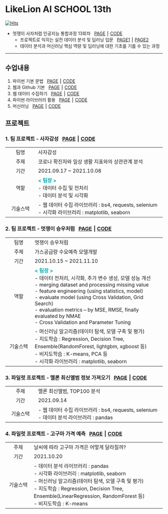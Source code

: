 # LikeLion AI SCHOOL 13th

[![Hits](https://hits.seeyoufarm.com/api/count/incr/badge.svg?url=https%3A%2F%2Fgithub.com%2Fcity1616%2FLikeLion_AI_SCHOOL_13th&count_bg=%23B552FF&title_bg=%23555555&icon=codecademy.svg&icon_color=%23E7E7E7&title=hits&edge_flat=false)](https://hits.seeyoufarm.com)

* 멋쟁이 사자처럼 인공지능 통합과정 13회차 &nbsp; [PAGE][Base_Path] ⎮ [CODE][Base_GitHub]
    * 프로젝트로 익히는 실전 데이터 분석 및 딥러닝 입문 &nbsp; [PAGE1][LikeLion1] ⎮ [PAGE2][LikeLion2]
    * 데이터 분석과 머신러닝 핵심 역량 및 딥러닝에 대한 기초를 기를 수 있는 과정

---

## 수업내용 

01. 파이썬 기본 문법 &nbsp; [PAGE][Python_Basic_Page] ⎮ [CODE][Python_Basic]
02. 웹과 Github 기본 &nbsp; [PAGE][Web_Page] ⎮ [CODE][Web]
03. 웹 데이터 수집하기 &nbsp; [PAGE][Web_Data_Page] ⎮ [CODE][Web_Data]
04. 파이썬 라이브러리 활용 &nbsp; [PAGE][Python_Library_Page] ⎮ [CODE][Python_Library]
05. 머신러닝 &nbsp; [PAGE][ML_Page] ⎮ [CODE][ML]

## 프로젝트 

### 1. 팀 프로젝트 - 사자감성 &nbsp; [PAGE][Team_Project_Page_01] ⎮ [CODE][Team_Project_01]

<table>
    <tr>
        <td width="150" align="center">팀명</td>
        <td width="700">사자감성</td>
    </tr>
    <tr>
        <td align="center">주제</td>
        <td>코로나 확진자와 일상 생활 지표와의 상관관계 분석</td>
    </tr>
    <tr>
        <td align="center">기간</td>
        <td>2021.09.17 ~ 2021.10.08</td>
    </tr>
     <tr>
        <td align="center">역할</td>
        <td>
            <span style="color:#00AAAA"><b>< 팀장 ></b></span><br>
            - 데이터 수집 및 전처리<br>
            - 데이터 분석 및 시각화
        </td>
    </tr>
     <tr>
        <td align="center">기술스택</td>
        <td>
            - 웹 데이터 수집 라이브러리 : bs4, requests, selenium<br>
            - 시각화 라이브러리 : matplotlib, seaborn
        </td>
    </tr>
</table>


### 2. 팀 프로젝트 - 멋쟁이 승우처럼 &nbsp; [PAGE][Team_Project_Page_02] ⎮ [CODE][Team_Project_02]

<table>
    <tr>
        <td width="150" align="center">팀명</td>
        <td width = "700">멋쟁이 승우처럼</td>
    </tr>
    <tr>
        <td align="center">주제</td>
        <td>가스공급량 수요예측 모델개발</td>
    </tr>
    <tr>
        <td align="center">기간</td>
        <td>2021.10.15 ~ 2021.11.10</td>
    </tr>
     <tr>
        <td align="center">역할</td>
        <td>
            <span style="color:#00AAAA"><b>< 팀장 ></b></span><br>
            - 데이터 전처리, 시각화, 추가 변수 생성, 모델 성능 개선<br>
            - merging dataset and processing missing value<br>
            - feature engineering (using statistics, model)<br>
            - evaluate model (using Cross Validation, Grid Search)<br>
            - evaluation metrics – by MSE, RMSE, finally evaluated by NMAE<br>
            - Cross Validation and Parameter Tuning
        </td>
    </tr>
     <tr>
        <td align="center">기술스택</td>
        <td>
            - 머신러닝 알고리즘(데이터 탐색, 모델 구축 및 평가)<br>
            - 지도학습 : Regression, Decision Tree, Ensemble(RandomForest, lightgbm, xgboost 등)<br>
            - 비지도학습 : K-means, PCA 등<br>
            - 시각화 라이브러리 : matplotlib, seaborn
        </td>
    </tr>
</table>

### 3. 파일럿 프로젝트 - 멜론 최신앨범 정보 가져오기 &nbsp; [PAGE][Project_Page_01] ⎮ [CODE][Project_01]

<table>
    <tr>
        <td width="150" align="center">주제</td>
        <td width = "700">멜론 최신앨범, TOP100 분석</td>
    </tr>
    <tr>
        <td align="center">기간</td>
        <td>2021.09.14</td>
    </tr>
     <tr>
        <td align="center">기술스택</td>
        <td>
            - 웹 데이터 수집 라이브러리 : bs4, requests, selenium<br>
            - 데이터 분석 라이브러리 : pandas
        </td>
    </tr>
</table>

### 4. 파일럿 프로젝트 - 고구마 가격 예측 &nbsp; [PAGE][Project_Page_02] ⎮ [CODE][Project_02]

<table>
    <tr>
        <td width="150" align="center">주제</td>
        <td width = "700">날씨에 따라 고구마 가격은 어떻게 달라질까?</td>
    </tr>
    <tr>
        <td align="center">기간</td>
        <td>2021.10.20</td>
    </tr>
     <tr>
        <td align="center">기술스택</td>
        <td>
            - 데이터 분석 라이브러리 : pandas<br>
            - 시각화 라이브러리 : matplotlib, seaborn<br>
            - 머신러닝 알고리즘(데이터 탐색, 모델 구축 및 평가)<br>
            - 지도학습 : Regression, Decision Tree, Ensemble(LinearRegression, RandomForest 등)<br>
            - 비지도학습 : K-means
        </td>
    </tr>
</table>


[LikeLion1]: https://k-digital.likelion.net/77be1778-792c-49a1-ab33-684b42b1ed26
[LikeLion2]: https://k-digital.likelion.net/707cd019-508c-49a6-aca5-510277383b04

[Base_Path]: https://city1616.github.io/LikeLion_AI_SCHOOL_13th/
[Base_GitHub]: https://github.com/city1616/LikeLion_AI_SCHOOL_13th

[Python_Basic]: https://github.com/city1616/LikeLion_AI_SCHOOL_13th/tree/master/01.%20파이썬%20기본%20문법
[Web]: https://github.com/city1616/LikeLion_AI_SCHOOL_13th/tree/master/02.%20웹과%20Github%20기본
[Web_Data]: https://github.com/city1616/LikeLion_AI_SCHOOL_13th/tree/master/03.%20웹%20데이터%20수집하기
[Python_Library]: https://github.com/city1616/LikeLion_AI_SCHOOL_13th/tree/master/04.%20파이썬%20라이브러리%20활용
[ML]: https://github.com/city1616/LikeLion_AI_SCHOOL_13th/tree/master/05.%20머신러닝

[Team_Project_01]: https://github.com/city1616/LikeLion_AI_SCHOOL_13th/tree/master/팀%20프로젝트%20-%20사자감성
[Team_Project_02]: https://github.com/city1616/LikeLion_AI_SCHOOL_13th/tree/master/팀%20프로젝트%20-%20멋쟁이%20승우처럼
[Project_01]: https://github.com/city1616/LikeLion_AI_SCHOOL_13th/tree/master/파일럿%20프로젝트%20-%20멜론%20최신앨범%20정보%20가져오기
[Project_02]: https://github.com/city1616/LikeLion_AI_SCHOOL_13th/tree/master/파일럿%20프로젝트%20-%20고구마%20가격%20예측

[Python_Basic_Page]: https://city1616.github.io/LikeLion_AI_SCHOOL_13th/01.%20파이썬%20기본%20문법/
[Web_Page]: https://city1616.github.io/LikeLion_AI_SCHOOL_13th/02.%20웹과%20Github%20기본/
[Web_Data_Page]: https://city1616.github.io/LikeLion_AI_SCHOOL_13th/03.%20웹%20데이터%20수집하기/
[Python_Library_Page]: https://city1616.github.io/LikeLion_AI_SCHOOL_13th/04.%20파이썬%20라이브러리%20활용/
[ML_Page]: https://city1616.github.io/LikeLion_AI_SCHOOL_13th/05.%20머신러닝/

[Team_Project_Page_01]: https://city1616.github.io/LikeLion_AI_SCHOOL_13th/팀%20프로젝트%20-%20사자감성/
[Team_Project_Page_02]: https://city1616.github.io/LikeLion_AI_SCHOOL_13th/팀%20프로젝트%20-%20멋쟁이%20승우처럼/
[Project_Page_01]: https://city1616.github.io/LikeLion_AI_SCHOOL_13th/파일럿%20프로젝트%20-%20멜론%20최신앨범%20정보%20가져오기/
[Project_Page_02]: https://city1616.github.io/LikeLion_AI_SCHOOL_13th/파일럿%20프로젝트%20-%20고구마%20가격%20예측/



<!--
[//]: # (
🔗🔍💾✏️📝📕📘📗📙📓📔📒✏️📌📎👉⎮
1.CODE LION
*일단 만드는 PYTHON
*[기초] 같이 푸는 PYTHON
*[심화] 같이 푸는 PYTHON
2.PYTHON BASIC
Contents
*수업내용](#수업내용)
*프로젝트](#프로젝트)
*사자감성](#)
*사자감성](#)
*사자감성](#)
*사자감성](#)
)

<mark style='background-color: #dcffe4'> 연한 초록 </mark>
<mark style='background-color: #ffdce0'> 연한 빨강 </mark>
<mark style='background-color: #fff5b1'> 연한 노랑 </mark>
<mark style='background-color: #f1f8ff'> 연한 파랑 </mark>
<mark style='background-color: #f5f0ff'> 연한 보라 </mark>
<mark style='background-color: #f6f8fa'> 연한 회색 </mark>


* 주제 : 코로나 확진자와 일상 생활 지표와의 상관관계 분석
* 기간 : 2021.09.17 ~ 2021.10.08
* 역할 : <span style="color:red">`팀장`</span>
    * 데이터 수집 및 전처리
    * 데이터 분석 및 시각화
* 기술스택
    * 웹 데이터 수집 라이브러리 : bs4, requests, selenium
    * 시각화 라이브러리 : matplotlib, seaborn
    
|   구분   |설명                                                 |
|:-------:|----------------------------------------------------|
|   팀명   |사자감성                                              |
|   주제   |코로나 확진자와 일상 생활 지표와의 상관관계 분석                |
|   기간   |2021.09.17 ~ 2021.10.08                             |
|   역할   |<span style="color:red">`팀장`</span></br>- 데이터 수집 및 전처리</br>- 데이터 분석 및 시각화                                         |
| 기술스택 |- 웹 데이터 수집 라이브러리 : bs4, requests, selenium</br>- 시각화 라이브러리 : matplotlib, seaborn                                 |

* 주제 : 가스공급량 수요예측 모델개발
* 기간 : 2021.10.15 ~ 2021.11.10
* 역할 : <span style="color:red">`팀장`</span>
    * 데이터 전처리, 시각화, 추가 변수 생성, 모델 성능 개선
    * merging dataset and processing missing value
    * feature engineering (using statistics, model)
    * evaluate model (using Cross Validation, Grid Search)
    * evaluation metrics – by MSE, RMSE, finally evaluated by NMAE
    * Cross Validation and Parameter Tuning
* 기술스택
    *  머신러닝 알고리즘(데이터 탐색, 모델 구축 및 평가)
        * 지도학습 : Regression, Decision Tree, Ensemble(RandomForest, lightgbm, xgboost 등)
        * 비지도학습 : K-means, PCA 등
    * 시각화 라이브러리 : matplotlib, seaborn

|   구분   |설명                                |
|:--------:|------------------------------------|
|   팀명   |멋쟁이 승우처럼                     |
|   주제   |가스공급량 수요예측 모델개발        |
|   기간   |2021.10.15 ~ 2021.11.10             |
|   역할   |<span style="color:red">`팀장`</span><br>- 데이터 전처리, 시각화, 추가 변수 생성, 모델 성능 개선<br>- merging dataset and processing missing value<br>- feature engineering (using statistics, model)<br>- evaluate model (using Cross Validation, Grid Search)<br>- evaluation metrics – by MSE, RMSE, finally evaluated by NMAE<br>- Cross Validation and Parameter Tuning|
| 기술스택 |- 머신러닝 알고리즘(데이터 탐색, 모델 구축 및 평가)<br>- 지도학습 : Regression, Decision Tree, Ensemble(RandomForest, lightgbm, xgboost 등)<br>- 비지도학습 : K-means, PCA 등<br>- 시각화 라이브러리 : matplotlib, seaborn|
    
* 주제 : 멜론 최신앨범, TOP100 분석
* 기간 : 2021.09.14
* 기술스택
    * 웹 데이터 수집 라이브러리 : bs4, requests, selenium
    * 데이터 분석 라이브러리 : pandas

|   구분   |설명                                |
|:--------:|------------------------------------|
|   주제   |멜론 최신앨범, TOP100 분석          |
|   기간   |2021.09.14                          |
| 기술스택 |- 웹 데이터 수집 라이브러리 : bs4, requests, selenium<br>- 데이터 분석 라이브러리 : pandas                        |
    
* 주제 : 날씨에 따라 고구마 가격은 어떻게 달라질까?
* 기간 : 2021.10.20
* 기술스택
    * 데이터 분석 라이브러리 : pandas
    * 시각화 라이브러리 : matplotlib, seaborn
    * 머신러닝 알고리즘(데이터 탐색, 모델 구축 및 평가)
        * 지도학습 : Regression, Decision Tree, Ensemble(RandomForest, lightgbm, xgboost 등)
        * 비지도학습 : K-means

|   구분   |설명                                          |
|:--------:|----------------------------------------------|
|   주제   |날씨에 따라 고구마 가격은 어떻게 달라질까?    |
|   기간   |2021.10.20                                    |
| 기술스택 |- 데이터 분석 라이브러리 : pandas<br>- 시각화 라이브러리 : matplotlib, seaborn<br>- 머신러닝 알고리즘(데이터 탐색, 모델 구축 및 평가)<br>- 지도학습 : Regression, Decision Tree, Ensemble(LinearRegression, RandomForest 등)<br>- 비지도학습 : K-means                                      |

<div>
    <table border = 1>
        <tr>
            <td><div>hello</div></td>
            <td>1</td>
        </tr>
        <tr>
            <td><div align = "center">first commit</div></td>
            <td><div align = "left">- 머신러닝 알고리즘(데이터 탐색, 모델 구축 및 평가)</br>- 지도학습 : Regression, Decision Tree, Ensemble(RandomForest, lightgbm, xgboost 등)</br>- 비지도학습 : K-means, PCA 등</br>- 시각화 라이브러리 : matplotlib, seaborn</div></td>
        </tr>
    </table>
</div>

<details>
<summary>접기/펼치기 버튼</summary>
<div markdown="1">

|제목|내용|
|--|--|
|1|1|
|2|10|

</div>
</details>

-->













